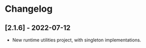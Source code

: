 # Changelog

<!-- Do not change the line immediately below this comment, the build system will replace it with the actual version and date. -->

## [2.1.6] - 2022-07-12

- New runtime utilities project, with singleton implementations.